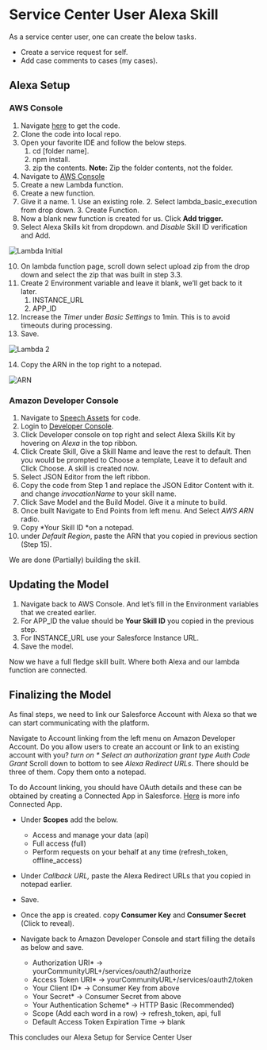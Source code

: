 # Service Center User Alexa Skill

As a service center user, one can create the below tasks.  

-  Create a service request for self.
-  Add case comments to cases (my cases).

## Alexa Setup

### AWS Console

1.  Navigate [here](https://github.com/sunnykeerthi/service-center-user) to get the code.
2.  Clone the code into local repo.
3.  Open your favorite IDE and follow the below steps.
	1.  cd [folder name].
	2.  npm install.
	3.  zip the contents. **Note:** Zip the folder contents, not the folder.
4.  Navigate to [AWS Console](https://console.aws.amazon.com/console/home)
5.  Create a new Lambda function.
6.  Create a new function.
7.  Give it a name.
		1.  Use an existing role.
		2.  Select lambda_basic_execution from drop down.
		3.  Create Function.
8.  Now a blank new function is created for us. Click **Add trigger.**
9.  Select Alexa Skills kit from dropdown. and _Disable_ Skill ID verification and Add.  

![Lambda Initial](https://s5.gifyu.com/images/LambdaInitialSetup.gif)

10. On lambda function page, scroll down select upload zip from the drop down and select the zip that was built in step 3.3.
11.  Create 2 Environment variable and leave it blank, we’ll get back to it later.
		1.  INSTANCE_URL
		2.  APP_ID
12.  Increase the _Timer_ under _Basic Settings_ to 1min. This is to avoid timeouts during processing.
13.  Save.

![Lambda 2](https://s5.gifyu.com/images/Lambda_2.gif)

14.  Copy the ARN in the top right to a notepad.

![ARN](https://i.ibb.co/wS5VfpQ/Screen-Shot-2020-01-31-at-2-56-10-PM.png)


### Amazon Developer Console

1.  Navigate to [Speech Assets](https://github.com/sunnykeerthi/Service-center-user/blob/master/SpeechAssets/speechAssets.json) for code.
2. Login to [Developer Console](https://developer.amazon.com/).
3. Click Developer console on top right and select Alexa Skills Kit by hovering on *Alexa* in the top ribbon.
4. Click Create Skill, Give a Skill Name and leave the rest to default. Then you would be prompted to Choose a template, Leave it to default and Click Choose. A skill is created now.
5. Select JSON Editor from the left ribbon. 
6. Copy the code from Step 1 and replace the JSON Editor Content with it. and change *invocationName* to your skill name.
7. Click Save Model and the Build Model. Give it a minute to build.
8. Once built Navigate to End Points from left menu. And Select *AWS ARN* radio.
9. Copy *Your Skill ID *on a notepad.
10. under *Default Region*, paste the ARN that you copied in previous section (Step 15).

We are done (Partially) building the skill.

## Updating the Model

1. Navigate back to AWS Console. And let’s fill in the Environment variables that we created earlier.
2. For APP_ID the value should be **Your Skill ID** you copied in the previous step.
3. For INSTANCE_URL use your Salesforce Instance URL.
4. Save the model.

Now we have a full fledge skill built. Where both Alexa and our lambda function are connected.

## Finalizing the Model

As final steps, we need to link our Salesforce Account with Alexa so that we can start communicating with the platform.

Navigate to Account linking from the left menu on Amazon Developer Account. 
Do you allow users to create an account or link to an existing account with you? *turn on *
Select an authorization grant type*  *Auth Code Grant*
Scroll down to bottom to see *Alexa Redirect URLs*. There should be three of them. Copy them onto a notepad.


To do Account linking, you should have OAuth details and these can be obtained by creating a Connected App in Salesforce. [Here](https://developer.salesforce.com/docs/atlas.en-us.api_rest.meta/api_rest/intro_defining_remote_access_applications.htm) is more info Connected App.

 * Under **Scopes** add the below.

    * Access and manage your data (api)
    * Full access (full)
    * Perform requests on your behalf at any time (refresh_token, offline_access)

 * Under *Callback URL,* paste the Alexa Redirect URLs that you copied in notepad earlier.
 * Save.
 * Once the app is created. copy **Consumer Key** and **Consumer Secret** (Click to reveal).
 * Navigate back to Amazon Developer Console and start filling the details as below and save.

	 * Authorization URI* -> yourCommunityURL+/services/oauth2/authorize 
	 * Access Token URI* ->	yourCommunityURL+/services/oauth2/token	 
	 * Your Client ID* ->	Consumer Key from above
	 * Your Secret* ->	Consumer Secret from above
	 * Your Authentication Scheme* ->  HTTP Basic (Recommended)	
	 * Scope (Add each word in a row) ->	refresh_token, api, full 
	 * Default Access Token Expiration Time  ->	blank

This concludes our Alexa Setup for Service Center User
